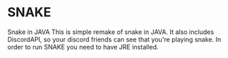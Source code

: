 # SNAKE
Snake in JAVA
This is simple remake of snake in JAVA. It also includes DiscordAPI, so your discord friends can see that you're playing snake.
In order to run SNAKE you need to have JRE installed.
